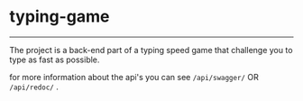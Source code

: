 # typing-game
***
The project is a back-end part of a typing speed game that challenge you to type as fast as possible.

for more information about the api's you can see `/api/swagger/` OR `/api/redoc/` .

